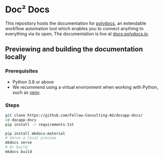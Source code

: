 # Doc² Docs

This repository hosts the documentation for [polydocs](https://polydocs.io/), an extendable workflow automation tool which enables you to connect anything to everything via its open, The documentation is live at [docs.polydocs.io](https://docs.polydocs.io/).


## Previewing and building the documentation locally

### Prerequisites

* Python 3.8 or above
* We recommend using a virtual environment when working with Python, such as [venv](https://docs.python.org/3/tutorial/venv.html).

### Steps

```bash
git clone https://github.com/Fellow-Consulting-AG/docapp-docs/
cd docapp-docs
pip install -r requirements.txt

pip install mkdocs-material
# Serve a local preview
mkdocs serve
# Or build
mkdocs build
```

